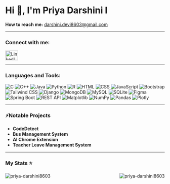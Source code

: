 <h1>Hi 👋, I'm Priya Darshini I</h1>

<p><strong>How to reach me:</strong> <a href="mailto:darshini.devi8603@gmail.com">darshini.devi8603@gmail.com</a></p>
<hr>
<h3 align="left">Connect with me:</h3>
<p align="left">
  <a href="https://www.linkedin.com/in/priya-darshini-i-3149361b0/" target="_blank">
    <img align="center" src="https://raw.githubusercontent.com/rahuldkjain/github-profile-readme-generator/master/src/images/icons/Social/linked-in-alt.svg" alt="LinkedIn" height="30" width="40" />
  </a>
</p>

<hr>

<h3 align="left">Languages and Tools:</h3>

<p align="left">
  <img src="https://img.shields.io/badge/c-%2300599C.svg?style=for-the-badge&logo=c&logoColor=white" alt="C" />
  <img src="https://img.shields.io/badge/c++-%2300599C.svg?style=for-the-badge&logo=c%2B%2B&logoColor=white" alt="C++" />
  <img src="https://img.shields.io/badge/java-%23ED8B00.svg?style=for-the-badge&logo=openjdk&logoColor=white" alt="Java" />
  <img src="https://img.shields.io/badge/python-3670A0?style=for-the-badge&logo=python&logoColor=ffdd54" alt="Python" />
  <img src="https://img.shields.io/badge/r-%23276DC3.svg?style=for-the-badge&logo=r&logoColor=white" alt="R" />
  <img src="https://img.shields.io/badge/HTML-red?style=for-the-badge&logo=html5&logoColor=white" alt="HTML" />
  <img src="https://img.shields.io/badge/CSS-blue?style=for-the-badge&logo=css3&logoColor=white" alt="CSS" />
  <img src="https://img.shields.io/badge/javascript-%23323330.svg?style=for-the-badge&logo=javascript&logoColor=%23F7DF1E" alt="JavaScript" />
  <img src="https://img.shields.io/badge/bootstrap-purple?style=for-the-badge&logo=bootstrap&logoColor=white" alt="Bootstrap" />
  <img src="https://img.shields.io/badge/tailwindcss-%2338B2AC.svg?style=for-the-badge&logo=tailwind-css&logoColor=white" alt="Tailwind CSS" />
  <img src="https://img.shields.io/badge/django-%2309220.svg?style=for-the-badge&logo=django&logoColor=white" alt="Django" />
  <img src="https://img.shields.io/badge/MongoDB-%234ea94b.svg?style=for-the-badge&logo=mongodb&logoColor=white" alt="MongoDB" />
  <img src="https://img.shields.io/badge/mysql-4479A1.svg?style=for-the-badge&logo=mysql&logoColor=white" alt="MySQL" />
  <img src="https://img.shields.io/badge/sqlite-%2307405e.svg?style=for-the-badge&logo=sqlite&logoColor=white" alt="SQLite" />
  <img src="https://img.shields.io/badge/figma-%23F24E1E.svg?style=for-the-badge&logo=figma&logoColor=white" alt="Figma" />
  <img src="https://img.shields.io/badge/Spring_Boot-%236DB33F.svg?style=for-the-badge&logo=spring-boot&logoColor=white" alt="Spring Boot" />
  <img src="https://img.shields.io/badge/REST%20API-%23000000.svg?style=for-the-badge&logo=rest-api&logoColor=white" alt="REST API" />
  <img src="https://img.shields.io/badge/Matplotlib-%23ffffff.svg?style=for-the-badge&logo=Matplotlib&logoColor=black" alt="Matplotlib" />
  <img src="https://img.shields.io/badge/numpy-%23013243.svg?style=for-the-badge&logo=numpy&logoColor=white" alt="NumPy" />
  <img src="https://img.shields.io/badge/pandas-%23150458.svg?style=for-the-badge&logo=pandas&logoColor=white" alt="Pandas" />
  <img src="https://img.shields.io/badge/plotly-%233F4F75.svg?style=for-the-badge&logo=plotly&logoColor=white" alt="Plotly" />
</p>
<hr>
 <h3>⚡Notable Projects</h3>

- **CodeDetect** 
- **Bus Management System**
- **AI Chrome Extension** 
- **Teacher Leave Management System** 

<hr>
<h3 align="left"> My Stats ⭐️</h3>

<p align="left"><img align="left" src="https://github-readme-stats.vercel.app/api/top-langs/?username=priya-darshini8603&layout=compact" alt="priya-darshini8603" /></p>

<p>&nbsp;<img align="right" src="https://github-readme-stats.vercel.app/api?username=priya-darshini8603&show_icons=true&locale=en" alt="priya-darshini8603" /></p>
